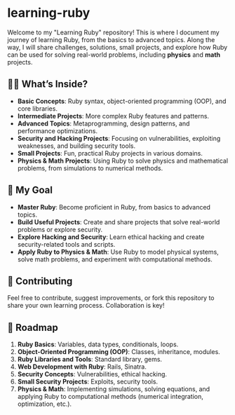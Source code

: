 # learning-ruby

Welcome to my "Learning Ruby" repository! This is where I document my journey of learning Ruby, from the basics to advanced topics. Along the way, I will share challenges, solutions, small projects, and explore how Ruby can be used for solving real-world problems, including **physics** and **math** projects.

## 🧑‍💻 What’s Inside?

- **Basic Concepts**: Ruby syntax, object-oriented programming (OOP), and core libraries.
- **Intermediate Projects**: More complex Ruby features and patterns.
- **Advanced Topics**: Metaprogramming, design patterns, and performance optimizations.
- **Security and Hacking Projects**: Focusing on vulnerabilities, exploiting weaknesses, and building security tools.
- **Small Projects**: Fun, practical Ruby projects in various domains.
- **Physics & Math Projects**: Using Ruby to solve physics and mathematical problems, from simulations to numerical methods.

## 🚀 My Goal

- **Master Ruby**: Become proficient in Ruby, from basics to advanced topics.
- **Build Useful Projects**: Create and share projects that solve real-world problems or explore security.
- **Explore Hacking and Security**: Learn ethical hacking and create security-related tools and scripts.
- **Apply Ruby to Physics & Math**: Use Ruby to model physical systems, solve math problems, and experiment with computational methods.

## 🌱 Contributing

Feel free to contribute, suggest improvements, or fork this repository to share your own learning process. Collaboration is key!

## 📌 Roadmap

1. **Ruby Basics**: Variables, data types, conditionals, loops.
2. **Object-Oriented Programming (OOP)**: Classes, inheritance, modules.
3. **Ruby Libraries and Tools**: Standard library, gems.
4. **Web Development with Ruby**: Rails, Sinatra.
5. **Security Concepts**: Vulnerabilities, ethical hacking.
6. **Small Security Projects**: Exploits, security tools.
7. **Physics & Math**: Implementing simulations, solving equations, and applying Ruby to computational methods (numerical integration, optimization, etc.).

